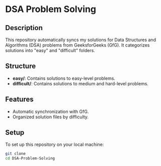 # DSA Problem Solving

## Description

This repository automatically syncs my solutions for Data Structures and Algorithms (DSA) problems from GeeksforGeeks (GfG). It categorizes solutions into "easy" and "difficult" folders.

## Structure

- **easy/**: Contains solutions to easy-level problems.
- **difficult/**: Contains solutions to medium and hard-level problems.

## Features

- Automatic synchronization with GfG.
- Organized solution files by difficulty.

## Setup

To set up this repository on your local machine:

```bash
git clone 
cd DSA-Problem-Solving
